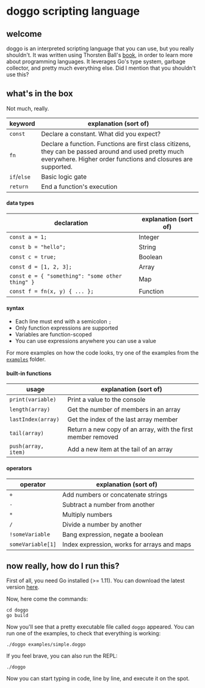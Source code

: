 # doggo scripting language

## welcome

doggo is an interpreted scripting language that you can use, but you really shouldn't. It was written using Thorsten Ball's [book](https://interpreterbook.com), in order to learn more about programming languages.
It leverages Go's type system, garbage collector, and pretty much everything else. Did I mention that you shouldn't use this?

## what's in the box

Not much, really.

| **keyword** | **explanation (sort of)** |
|---|---|
| `const` | Declare a constant. What did you expect? |
| `fn` | Declare a function. Functions are first class citizens, they can be passed around and used pretty much everywhere. Higher order functions and closures are supported. |
| `if`/`else` | Basic logic gate |
| `return` | End a function's execution |

#### data types

| **declaration** | **explanation (sort of)** |
|---|---|
| `const a = 1;` | Integer |
| `const b = "hello";` | String |
| `const c = true;` | Boolean |
| `const d = [1, 2, 3];` | Array |
| `const e = { "something": "some other thing" }` | Map |
| `const f = fn(x, y) { ... };` | Function |
 
#### syntax
 
* Each line must end with a semicolon `;`
* Only function expressions are supported
* Variables are function-scoped
* You can use expressions anywhere you can use a value
 
For more examples on how the code looks, try one of the examples from the [`examples`](examples) folder.

#### built-in functions

| **usage** | **explanation (sort of)** |
|---|---|
| `print(variable)` | Print a value to the console |
| `length(array)` | Get the number of members in an array |
| `lastIndex(array)` | Get the index of the last array member |
| `tail(array)` | Return a new copy of an array, with the first member removed |
| `push(array, item)` | Add a new item at the tail of an array |

#### operators

| **operator** | **explanation (sort of)** |
|---|---|
| `+` | Add numbers or concatenate strings |
| `-` | Subtract a number from another |
| `*` | Multiply numbers |
| `/` | Divide a number by another |
| `!someVariable` | Bang expression, negate a boolean |
| `someVariable[1]` | Index expression, works for arrays and maps |

## now really, how do I run this?

First of all, you need Go installed (>= 1.11). You can download the latest version [here](https://golang.org/dl/).

Now, here come the commands:

```nohighlight
cd doggo
go build
```

Now you'll see that a pretty executable file called `doggo` appeared.
You can run one of the examples, to check that everything is working:

```nohighlight
./doggo examples/simple.doggo
```

If you feel brave, you can also run the REPL:
```nohighlight
./doggo
```
Now you can start typing in code, line by line, and execute it on the spot.
